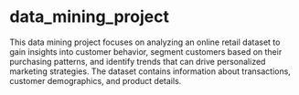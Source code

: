 # data_mining_project
This data mining project focuses on analyzing an online retail dataset to gain insights into customer behavior, segment customers based on their purchasing patterns, and identify trends that can drive personalized marketing strategies. The dataset contains information about transactions, customer demographics, and product details.
